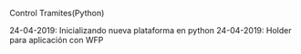 Control Tramites(Python)

24-04-2019: Inicializando nueva plataforma en python
24-04-2019: Holder para aplicación con WFP